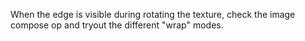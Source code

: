 When the edge is visible during rotating the texture, check the image compose op and tryout the different "wrap" modes.
